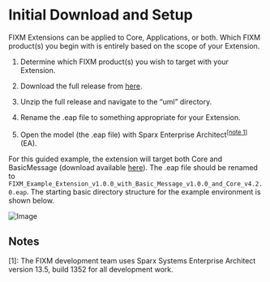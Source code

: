 # Initial Download and Setup

FIXM Extensions can be applied to Core, Applications, or both. Which
FIXM product(s) you begin with is entirely based on the scope of your
Extension.

1. Determine which FIXM product(s) you wish to target with your
    Extension.

2. Download the full release from [here](https://fixm.aero/release.html?rel=FIXM-4.2.0&ret=core).

3. Unzip the full release and navigate to the “uml” directory.

4. Rename the .eap file to something appropriate for your Extension.

5. Open the model (the .eap file) with Sparx Enterprise Architect<sup><a href="#how-to-create-fixm-extension/initial-download-and-setup?id=notes">[note 1]</a></sup>
    (EA).

For this guided example, the extension will target both Core and
BasicMessage (download available [here](https://fixm.aero/release.html?rel=Basic-Msg-1.0.0&ret=app)). The .eap file
should be renamed to
`FIXM_Example_Extension_v1.0.0_with_Basic_Message_v1.0.0_and_Core_v4.2.0.eap`.
The starting basic directory structure for the example environment is
shown below.

![Image](.//media/image197.png)

## Notes

[1]: The FIXM development team uses Sparx Systems Enterprise Architect version 13.5, build 1352 for all development work.
